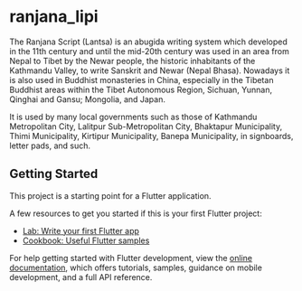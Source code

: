 # ranjana_lipi
The Ranjana Script (Lantsa) is an abugida writing system which developed in the 11th century and until the mid-20th century was used in an area from Nepal to Tibet by the Newar people, the historic inhabitants of the Kathmandu Valley, to write Sanskrit and Newar (Nepal Bhasa). Nowadays it is also used in Buddhist monasteries in China, especially in the Tibetan Buddhist areas within the Tibet Autonomous Region, Sichuan, Yunnan, Qinghai and Gansu; Mongolia, and Japan.

It is used by many local governments such as those of Kathmandu Metropolitan City, Lalitpur Sub-Metropolitan City, Bhaktapur Municipality, Thimi Municipality, Kirtipur Municipality, Banepa Municipality, in signboards, letter pads, and such. 

## Getting Started

This project is a starting point for a Flutter application.

A few resources to get you started if this is your first Flutter project:

- [Lab: Write your first Flutter app](https://docs.flutter.dev/get-started/codelab)
- [Cookbook: Useful Flutter samples](https://docs.flutter.dev/cookbook)

For help getting started with Flutter development, view the
[online documentation](https://docs.flutter.dev/), which offers tutorials,
samples, guidance on mobile development, and a full API reference.
